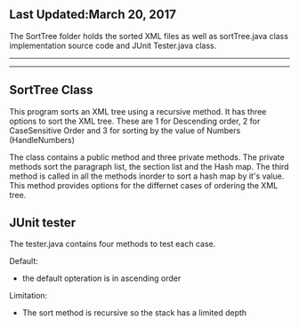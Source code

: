 Last Updated:March 20, 2017
--------------------------------------------------------------

The SortTree folder holds the sorted XML files as well as sortTree.java class implementation source code and JUnit Tester.java 
class. 

---------------------------------------------------------------------------------------
---------------------------------------------------------------------------------------

SortTree Class
---------------------------------------------------------------------------------------------

This program sorts an XML tree using a recursive method. It has three options to sort the XML tree.
These are 1 for Descending order, 2 for CaseSensitive Order and 3 for sorting by the value of Numbers (HandleNumbers)

The class contains a public method and three private methods. The private methods sort the paragraph list, 
the section list and the Hash map. The third method is called in all the methods inorder to sort a hash map by it's value. 
This method provides options for the differnet cases of ordering the XML tree.

JUnit tester
-------------------------------------------------

The tester.java contains four methods to test each case. 


Default:
- the default opteration is in ascending order

Limitation:
- The sort method is recursive so the stack  has a limited depth

